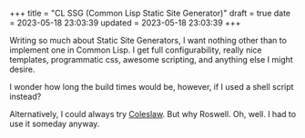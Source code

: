 +++
title = "CL SSG (Common Lisp Static Site Generator)"
draft = true
date = 2023-05-18 23:03:39
updated = 2023-05-18 23:03:39
+++

Writing so much about Static Site Generators,
I want nothing other than to implement one in Common Lisp.
I get full configurability, really nice templates,
programmatic css, awesome scripting,
and anything else I might desire.

I wonder how long the build times would be, however,
if I used a shell script instead?

Alternatively, I could always try [Coleslaw](https://github.com/coleslaw-org/coleslaw).
But why Roswell.
Oh, well. I had to use it someday anyway.
